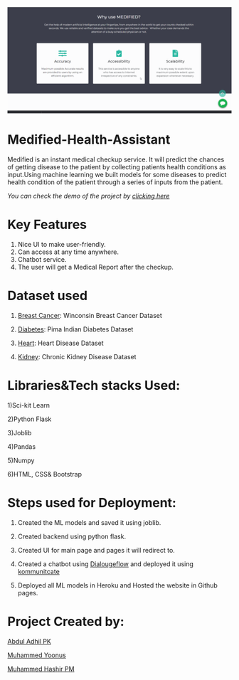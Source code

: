 ![](demo.gif)

# Medified-Health-Assistant
Medified is an instant medical checkup service. It will predict the chances of getting disease to the patient by collecting patients health conditions as input.Using machine learning we built models for some diseases to predict health condition of the patient through a series of inputs from the patient.

*You can check the demo of the project by [clicking here](https://hashirpm.github.io/dscwow-medified/)*

# Key Features
1) Nice UI to make user-friendly.
2) Can access at any time anywhere.
3) Chatbot service.
4) The user will get a Medical Report after the checkup.

# Dataset used
1) [Breast Cancer](https://www.kaggle.com/uciml/breast-cancer-wisconsin-data): Winconsin Breast Cancer Dataset

2) [Diabetes](https://www.kaggle.com/uciml/pima-indians-diabetes-database): Pima Indian Diabetes Dataset

3) [Heart](https://www.kaggle.com/ronitf/heart-disease-uci): Heart Disease Dataset

4) [Kidney](https://www.kaggle.com/mansoordaku/ckdisease): Chronic Kidney Disease Dataset


# Libraries&Tech stacks Used:
1)Sci-kit Learn

2)Python Flask

3)Joblib

4)Pandas

5)Numpy

6)HTML, CSS& Bootstrap

# Steps used for Deployment:
1) Created the ML models and saved it using joblib.

2) Created backend using python flask.

3) Created UI for main page and pages it will redirect to.

5) Created a chatbot using  [Dialougeflow](https://dialogflow.cloud.google.com/) and deployed it using [kommunitcate](https://www.kommunicate.io/product/dialogflow-integration)

5) Deployed all ML models in Heroku and Hosted the website in Github pages.

# Project Created by:
  [Abdul Adhil PK](adhilcodes.me)        
  
  [Muhammed Yoonus](yoonus47.github.io/Portfolio/)
  
  [Muhammed Hashir PM](hashirpm.github.io/)
 

